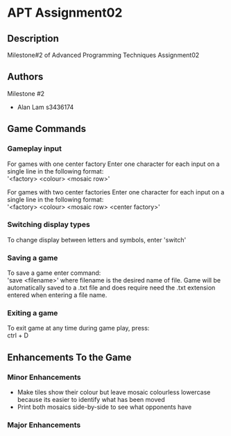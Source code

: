 # APT Assignment02

## Description
Milestone#2 of Advanced Programming Techniques Assignment02

## Authors
Milestone #2  
- Alan Lam 		s3436174  

## Game Commands
### Gameplay input
For games with one center factory
Enter one character for each input on a single line in the following format:  
'\<factory> \<colour> \<mosaic row>'

For games with two center factories
Enter one character for each input on a single line in the following format:  
'\<factory> \<colour> \<mosaic row> \<center factory>'

### Switching display types
To change display between letters and symbols, enter 'switch'

### Saving a game
To save a game enter command:  
'save \<filename>'
where filename is the desired name of file. Game will be automatically saved to a .txt file 
and does require need the .txt extension entered when entering a file name.

### Exiting a game
To exit game at any time during game play, press:  
ctrl + D

## Enhancements To the Game

### Minor Enhancements
- Make tiles show their colour but leave mosaic colourless lowercase because its easier to identify what has been moved
- Print both mosaics side-by-side to see what opponents have

### Major Enhancements
